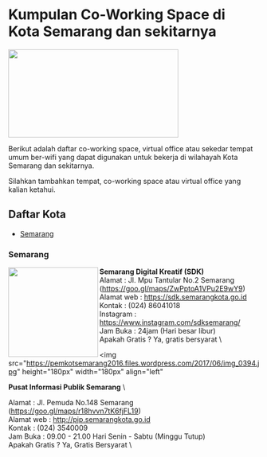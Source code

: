 # Kumpulan Co-Working Space di Kota Semarang dan sekitarnya

<img src="http://sandec.org/images/sandec-logo.png" height="177px" width="341px" align="center">

Berikut adalah daftar co-working space, virtual office atau sekedar tempat umum ber-wifi yang dapat digunakan untuk bekerja di wilahayah Kota Semarang dan sekitarnya.

Silahkan tambahkan tempat, co-working space atau virtual office yang kalian ketahui.

## Daftar Kota

- [Semarang](#Semarang)



### Semarang

<img src="https://fastly.4sqi.net/img/general/600x600/6348045_PMI58D26I1nrUOxQnT_jy3BYzluyjf-s2TgLLw3la_I.jpg" height="180px" width="180px" align="left">

**Semarang Digital Kreatif (SDK)** \
Alamat      : Jl. Mpu Tantular No.2 Semarang (https://goo.gl/maps/ZwPptoA1VPu2E9wY9) \
Alamat web  : https://sdk.semarangkota.go.id \
Kontak      : (024) 86041018 \
Instagram   : https://www.instagram.com/sdksemarang/ \
Jam Buka    : 24jam (Hari besar libur) \
Apakah Gratis ? Ya, gratis bersyarat \

<img src="https://pemkotsemarang2016.files.wordpress.com/2017/06/img_0394.jpg" height="180px" width="180px" align="left"

**Pusat Informasi Publik Semarang** \

Alamat      : Jl. Pemuda No.148 Semarang \
(https://goo.gl/maps/r18hvvn7tK6fjFL19) \
Alamat web  : http://pip.semarangkota.go.id \
Kontak      : (024) 3540009 \
Jam Buka    :  09.00 - 21.00 Hari Senin - Sabtu (Minggu Tutup)\
Apakah Gratis ? Ya, Gratis Bersyarat \
